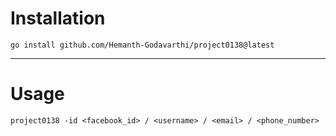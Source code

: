 # Installation
```
go install github.com/Hemanth-Godavarthi/project0138@latest
```
---

# Usage

```
project0138 -id <facebook_id> / <username> / <email> / <phone_number>
```
